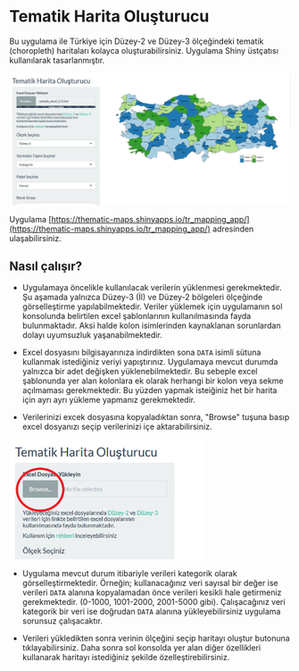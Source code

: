 # Tematik Harita Oluşturucu

Bu uygulama ile Türkiye için Düzey-2 ve Düzey-3 ölçeğindeki tematik (choropleth) haritaları kolayca oluşturabilirsiniz. Uygulama Shiny üstçatısı kullanılarak tasarlanmıştır.

![main](screenshots/main.PNG)

Uygulama [https://thematic-maps.shinyapps.io/tr_mapping_app/](https://thematic-maps.shinyapps.io/tr_mapping_app/) adresinden ulaşabilirsiniz.

## Nasıl çalışır?

- Uygulamaya öncelikle kullanılacak verilerin yüklenmesi gerekmektedir. Şu aşamada yalnızca Düzey-3 (İl) ve Düzey-2 bölgeleri ölçeğinde görselleştirme yapılabilmektedir. Veriler yüklemek için uygulamanın sol konsolunda belirtilen excel şablonlarının kullanılmasında fayda bulunmaktadır. Aksi halde kolon isimlerinden kaynaklanan sorunlardan dolayı uyumsuzluk yaşanabilmektedir.

- Excel dosyasını bilgisayarınıza indirdikten sona `DATA` isimli sütuna kullanmak istediğiniz veriyi yapıştırınız. Uygulamaya mevcut durumda yalnızca bir adet değişken yüklenebilmektedir. Bu sebeple excel şablonunda yer alan kolonlara ek olarak herhangi bir kolon veya sekme açılmaması gerekmektedir. Bu yüzden yapmak isteiğiniz het bir harita için ayrı ayrı yükleme yapmanız gerekmektedir.

- Verilerinizi excek dosyasına kopyaladıktan sonra, "Browse" tuşuna basıp excel dosyanızı seçip verilerinizi içe aktarabilirsiniz.

<img src="screenshots/browse.png" alt="drawing" width="350"/>

- Uygulama mevcut durum itibariyle verileri kategorik olarak görselleştirmektedir. Örneğin; kullanacağınız veri sayısal bir değer ise  verileri `DATA` alanına kopyalamadan önce verileri kesikli hale getirmeniz gerekmektedir. (0-1000, 1001-2000, 2001-5000 gibi). Çalışacağınız veri kategorik bir veri ise doğrudan `DATA` alanına yükleyebilirsiniz uygulama sorunsuz çalışacaktır.

- Verileri yükledikten sonra verinin ölçeğini seçip haritayı oluştur butonuna tıklayabilirsiniz. Daha sonra sol konsolda yer alan diğer özellikleri kullanarak haritayı istediğiniz şekilde özelleştirebilirsiniz.

